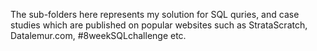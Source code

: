 The sub-folders here represents my solution for SQL quries, and case studies which are published on popular websites such as StrataScratch, Datalemur.com, #8weekSQLchallenge etc. 
